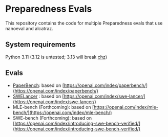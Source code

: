 # Preparedness Evals

This repository contains the code for multiple Preparedness evals that use nanoeval and alcatraz.

## System requirements

Python 3.11 (3.12 is untested; 3.13 will break [chz](https://github.com/openai/chz))

## Evals

- [PaperBench](./project/paperbench/README.md): based on [https://openai.com/index/paperbench/](https://openai.com/index/paperbench/)
- [SWELancer](./project/swelancer/README.md) : based on [https://openai.com/index/swe-lancer/](https://openai.com/index/swe-lancer/)
- MLE-bench (Forthcoming): based on [https://openai.com/index/mle-bench/](https://openai.com/index/mle-bench/)
- SWE-bench (Forthcoming): based on [https://openai.com/index/introducing-swe-bench-verified/](https://openai.com/index/introducing-swe-bench-verified/)
